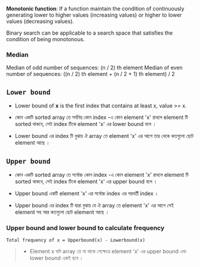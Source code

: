 **Monotonic function**: If a function maintain the condition of continuously generating lower to higher values (increasing values) or higher to lower values (decreasing values).

Binary search can be applicable to a search space that satisfies the condition of being monotonous.

### **Median**  
Median of odd number of sequences: (n / 2) th element 
Median of even number of sequences: ((n / 2) th element + (n / 2 + 1) th element) / 2


## **```Lower bound```**

- Lower bound of **x** is the first index that contains at least x, value >= x.

- কোন একটি sorted array তে সর্বনিম্ন কোন index -এ কোন element 'x' রাখলে element টি sorted থাকবে, সেই index টিকে element 'x' এর lower bound বলে । 

- Lower bound এর index টি বুঝায় ঐ array তে element 'x' এর আগে তার থেকে কতগুলো ছোট element আছে । 

## **```Upper bound```**

- কোন একটি sorted array তে সর্বোচ্চ কোন index -এ কোন element 'x' রাখলে element টি sorted থাকবে, সেই index টিকে element 'x' এর upper bound বলে । 

- Upper bound একটি element 'x' এর সর্বোচ্চ index এর পরবর্তী index । 

- Upper bound এর index টি দ্বারা বুঝায় যে ঐ array তে element 'x' এর আগে সেই element সহ আর কতগুলো ছোট element আছে । 

### Upper bound and lower bound to calculate frequency 

```Total frequency of x = Upperbound(x) - Lowerbound(x)```

> - Element x যদি array তে না থাকে সেক্ষেত্রে element 'x' এর upper bound এবং lower bound একই হবে । 



